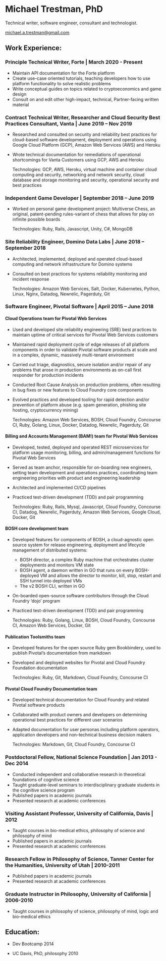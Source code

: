 # Michael Trestman, PhD

Technical writer, software engineer, consultant and technologist.

[michael.a.trestman@gmail.com](mailto:michael.a.trestman@gmail.com)



## Work Experience:


### Principle Technical Writer, Forte | March 2020 - Present

- Maintain API documentation for the Forte platform
- Create use-case oriented tutorials, teaching developers how to use platform functionality to solve realistic problems
- Write conceptual guides on topics related to cryptoeconomics and game design
- Consult on and edit other high-impact, technical, Partner-facing written material

### Contract Technical Writer, Researcher and Cloud Security Best Practices Consultant, Vanta | June 2019 – Nov 2019

- Researched and consulted on security and reliability best practices for cloud-based software development, deployment and operations using Google Cloud Platform (GCP), Amazon Web Services (AWS) and Heroku

- Wrote technical documentation for remediations of operational shortcomings for Vanta Customers using GCP, AWS and Heroku

  Technologies: GCP, AWS, Heroku, virtual machine and container cloud computing and security, networking and network security, cloud database and storage monitoring and security, operational security and best practices

### Independent Game Developer | September 2018 – June 2019

- Worked on personal game development project: Multiverse Chess, an original, patent-pending rules-variant of chess that allows for play on infinite possible boards

  Technologies: Ruby, Rails, Javascript, Unity, C#, MongoDB

### Site Reliability Engineer, Domino Data Labs | June 2018 – September 2018

- Architected, implemented, deployed and operated cloud-based computing and network infrastructure for Domino systems

- Consulted on best practices for systems reliability monitoring and incident response

  Technologies: Amazon Web Services, Salt, Docker, Kubernetes, Python, Linux, Nginx, Datadog, Newrelic, Pagerduty, Git

### Software Engineer, Pivotal Software | April 2015 – June 2018

#### Cloud Operations team for Pivotal Web Services

- Used and developed site reliability engineering (SRE) best practices to maintain uptime of critical services for Pivotal Web Services customers

- Maintained rapid deployment cycle of edge releases of all platform components in order to validate Pivotal software products at scale and in a complex, dynamic, massively multi-tenant environment

- Carried out triage, diagnostics, secure isolation and/or repair of any problems that arose in production environments as on-call first responder for production incidents

- Conducted Root Cause Analysis on production problems, often resulting in bug fixes or new features to Cloud Foundry core components

- Evolved practices and developed tooling for rapid detection and/or prevention of platform abuse (e.g. spam generation, phishing site hosting, cryptocurrency mining)

  Technologies: Amazon Web Services, BOSH, Cloud Foundry, Concourse CI, Ruby, 	Golang, Linux, Docker, Datadog, Newrelic, Pagerduty, Git

#### Billing and Accounts Management (BAM!) team for Pivotal Web Services

- Developed, tested, deployed and operated REST microservices for platform usage monitoring, billing, and admin/management functions for Pivotal Web Services

- Served as team anchor, responsible for on-boarding new engineers, setting team development and operations practices, coordinating team engineering priorities with product and engineering leadership

- Architected and implemented CI/CD pipelines

- Practiced test-driven development (TDD) and pair programming

  Technologies: Ruby, Rails, Mysql, Javascript, Cloud Foundry, Concourse CI,  Datadog, Newrelic, Pagerduty, Amazon Web Services, Google Cloud, Docker, Git

#### BOSH core development team

- Developed features for components of BOSH, a cloud-agnostic open source system for release engineering, deployment and lifecycle management of distributed systems:

  - BOSH director, a complex Ruby machine that orchestrates cluster deployments and monitors VM state	
  - BOSH agent, a daemon written in GO that runs on every BOSH-deployed VM and allows the director to monitor, kill, stop, restart and SSH tunnel into deployed VMs	
  - The v2 BOSH CLI, written in GO

- On-boarded open-source software contributors through the Cloud Foundry ‘dojo’ program

- Practiced test-driven development (TDD) and pair programming

  Technologies: Ruby, Golang, Linux, BOSH, Cloud Foundry, Concourse CI, Amazon Web Services, Docker, Git

#### Publication Toolsmiths team

- Developed features for the open source Ruby gem Bookbindery, used to publish Pivotal’s documentation from markdown
- Developed and deployed websites for Pivotal and Cloud Foundry Foundation documentation

  Technologies: Ruby, Git, Markdown, Cloud Foundry, Concourse CI

#### Pivotal Cloud Foundry Documentation team 

- Developed technical documentation for Cloud Foundry and related Pivotal software products

- Collaborated with product owners and developers on determining operational best practices for different user scenarios

- Adapted documentation for user personas including platform operators, application developers and non-technical business decision makers

  Technologies: Markdown, Git, Cloud Foundry, Concourse CI

  

### Postdoctoral Fellow, National Science Foundation | Jan 2013 - Dec 2014

- Conducted independent and collaborative research in theoretical foundations of cognitive science
- Taught graduate-level seminars to interdisciplinary graduate students in the cognitive science program
- Published papers in academic journals
- Presented research at academic conferences

### Visiting Assistant Professor, University of California, Davis | 2012

- Taught courses in bio-medical ethics, philosophy of science and philosophy of mind
- Published papers in academic journals
- Presented research at academic conferences

### Research Fellow in Philosophy of Science, Tanner Center for the Humanities, University of Utah | 2010-2011

- Published papers in academic journals
- Presented research at academic conferences

### Graduate Instructor in Philosophy, University of California | 2006-2010

- Taught courses in philosophy of science, philosophy of mind, logic and bio-medical ethics



## Education:

- Dev Bootcamp 2014  

- UC Davis, PhD, philosophy 2010  
